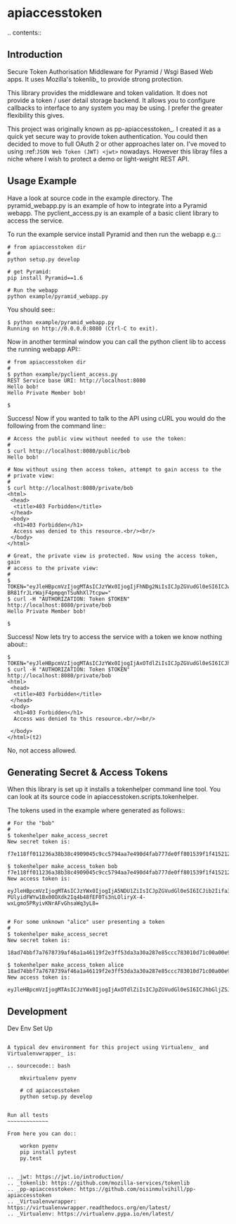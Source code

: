 apiaccesstoken
==============

.. contents::


Introduction
------------

Secure Token Authorisation Middleware for Pyramid / Wsgi Based Web apps. It
uses Mozilla's tokenlib_ to provide strong protection.

This library provides the middleware and token validation. It does not provide
a token / user detail storage backend. It allows you to configure callbacks
to interface to any system you may be using. I prefer the greater flexibility
this gives.

This project was originally known as pp-apiaccesstoken_. I created it as a
quick yet secure way to provide token authentication. You could then decided
to move to full OAuth 2 or other approaches later on. I've moved to using
:ref:`JSON Web Token (JWT) <jwt>` nowadays. However this libray files a niche
where I wish to protect a demo or light-weight REST API.


Usage Example
-------------

Have a look at source code in the example directory. The pyramid_webapp.py is
an example of how to integrate into a Pyramid webapp. The pyclient_access.py is
an example of a basic client library to access the service.

To run the example service install Pyramid and then run the webapp e.g.::

    # from apiaccesstoken dir
    #
    python setup.py develop

    # get Pyramid:
    pip install Pyramid==1.6

    # Run the webapp
    python example/pyramid_webapp.py

You should see::

    $ python example/pyramid_webapp.py
    Running on http://0.0.0.0:8080 (Ctrl-C to exit).

Now in another terminal window you can call the python client lib to access
the running webapp API::

    # from apiaccesstoken dir
    #
    $ python example/pyclient_access.py
    REST Service base URI: http://localhost:8080
    Hello bob!
    Hello Private Member bob!

    $

Success! Now if you wanted to talk to the API using cURL you would do the
following from the command line::

    # Access the public view without needed to use the token:
    #
    $ curl http://localhost:8080/public/bob
    Hello bob!

    # Now without using then access token, attempt to gain access to the
    # private view:
    #
    $ curl http://localhost:8080/private/bob
    <html>
     <head>
      <title>403 Forbidden</title>
     </head>
     <body>
      <h1>403 Forbidden</h1>
      Access was denied to this resource.<br/><br/>
     </body>
    </html>

    # Great, the private view is protected. Now using the access token, gain
    # access to the private view:
    #
    $ TOKEN="eyJleHBpcmVzIjogMTAsICJzYWx0IjogIjFhNDg2NiIsICJpZGVudGl0eSI6ICJwbmNhbmFseXRpY3MifQOtFroyPKR6UKIXevPytLKhKQ6A02r70swutaZkJMgX3iCPWoUw1VK-BR81frJLrWajF4pmpqnTSuNhXl7tcpw="
    $ curl -H "AUTHORIZATION: Token $TOKEN" http://localhost:8080/private/bob
    Hello Private Member bob!

    $

Success! Now lets try to access the service with a token we know nothing about::

    $ TOKEN="eyJleHBpcmVzIjogMTAsICJzYWx0IjogIjAxOTdlZiIsICJpZGVudGl0eSI6ICJhbGljZSJ9yaJ_zX9TIfC650kbhiE1mS3GfYME6sZZ7IYP6s4BY0cADrqHd_yaVISnKV5E7cwT42mJjRk8_zkoesYk5YC4FA=="
    $ curl -H "AUTHORIZATION: Token $TOKEN" http://localhost:8080/private/bob
    <html>
     <head>
      <title>403 Forbidden</title>
     </head>
     <body>
      <h1>403 Forbidden</h1>
      Access was denied to this resource.<br/><br/>

     </body>
    </html>(t2)

No, not access allowed.


Generating Secret & Access Tokens
---------------------------------

When this library is set up it installs a tokenhelper command line tool. You
can look at its source code in apiaccesstoken.scripts.tokenhelper.

The tokens used in the example where generated as follows::

    # For the "bob"
    #
    $ tokenhelper make_access_secret
    New secret token is:
        f7e118ff011236a38b38c4909045c9cc5794aa7e490d4fab777de0ff801539f1f4152129e5588a0dcabb3848798c6dca958554146f9e14a10e0325bc43f7111d

    $ tokenhelper make_access_token bob f7e118ff011236a38b38c4909045c9cc5794aa7e490d4fab777de0ff801539f1f4152129e5588a0dcabb3848798c6dca958554146f9e14a10e0325bc43f7111d
    New access token is:
        eyJleHBpcmVzIjogMTAsICJzYWx0IjogIjA5NDU1ZiIsICJpZGVudGl0eSI6ICJib2Iifa3w0hzmNrThx3-PUlyidFWYw1Bx00OXdk2Iq4b48fEF0Ts3nLOliryX-4-wxLgmo5PRyivKNrAFvGhsaWq3yL8=


    # For some unknown "alice" user presenting a token
    #
    $ tokenhelper make_access_secret
    New secret token is:
        18ad74bbf7a7678739af46a1a46119f2e3ff53da3a30a287e85ccc783010d71c00a00e910a4ba8a52f048ded16d2757df1791110776f1d0c1b5b66b2aed8eecf

    $ tokenhelper make_access_token alice 18ad74bbf7a7678739af46a1a46119f2e3ff53da3a30a287e85ccc783010d71c00a00e910a4ba8a52f048ded16d2757df1791110776f1d0c1b5b66b2aed8eecf
    New access token is:
        eyJleHBpcmVzIjogMTAsICJzYWx0IjogIjAxOTdlZiIsICJpZGVudGl0eSI6ICJhbGljZSJ9yaJ_zX9TIfC650kbhiE1mS3GfYME6sZZ7IYP6s4BY0cADrqHd_yaVISnKV5E7cwT42mJjRk8_zkoesYk5YC4FA==


Development
-----------

Dev Env Set Up
~~~~~~~~~~~~~~

A typical dev environment for this project using Virtualenv_ and
Virtualenvwrapper_ is:

.. sourcecode:: bash

    mkvirtualenv pyenv

    # cd apiaccesstoken
    python setup.py develop


Run all tests
~~~~~~~~~~~~~

From here you can do::

    workon pyenv
    pip install pytest
    py.test


.. _jwt: https://jwt.io/introduction/
.. _tokenlib: https://github.com/mozilla-services/tokenlib
.. _pp-apiaccesstoken: https://github.com/oisinmulvihill/pp-apiaccesstoken
.. _Virtualenvwrapper: https://virtualenvwrapper.readthedocs.org/en/latest/
.. _Virtualenv: https://virtualenv.pypa.io/en/latest/
